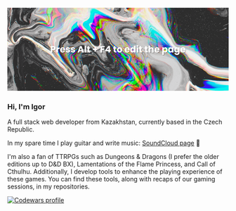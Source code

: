 ![](./hero-image.png)

### Hi, I'm Igor

A full stack web developer from Kazakhstan, currently based in the Czech Republic.

In my spare time I play guitar and write music: [SoundCloud page](https://soundcloud.com/igor-okto) 🎸 <be>

I'm also a fan of TTRPGs such as Dungeons & Dragons (I prefer the older editions up to D&D BX), Lamentations of the Flame Princess, and Call of Cthulhu. Additionally, I develop tools to enhance the playing experience of these games. You can find these tools, along with recaps of our gaming sessions, in my repositories.

<a href="https://www.codewars.com/users/Okto"><img src="https://www.codewars.com/users/Okto/badges/small" alt="Codewars profile" /></a>

<!--
### Latest blog posts

Magically scraped ✨

 BLOG-POST-LIST:START
- [2022 | Жизнь](https://old.ivlev.blog/recap/2022)
- [Чистая Архитектура | Прочитал](https://old.ivlev.blog/books-reviews/clean-architecture)
- [Веб-разработка, курсы и подготовка к интервью | Вебдев](https://old.ivlev.blog/webdev/resources)
- [2021 | Жизнь](https://old.ivlev.blog/recap/2021)
- [Амстердам 2021 и что в нём понравилось | Жизнь](https://old.ivlev.blog/trips/2021/amsterdam)
- [Остров Корфу, Греция | Жизнь](https://old.ivlev.blog/trips/2021/greece-korfu)
- [Думай медленно… решай быстро | Прочитал](https://old.ivlev.blog/books-reviews/thinking-fast-and-slow)
BLOG-POST-LIST:END -->


